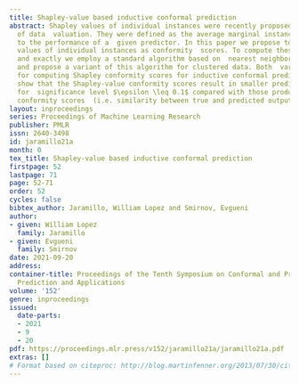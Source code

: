 ```yaml
---
title: Shapley-value based inductive conformal prediction
abstract: Shapley values of individual instances were recently proposed for the problem
  of data  valuation. They were defined as the average marginal instance contributions
  to the performance of a  given predictor. In this paper we propose to use Shapley
  values of individual instances as conformity  scores. To compute these values efficiently
  and exactly we employ a standard algorithm based on  nearest neighbor classification
  and propose a variant of this algorithm for clustered data. Both  variants are used
  for computing Shapley conformity scores for inductive conformal predictors. The  experiments
  show that the Shapley-value conformity scores result in smaller prediction sets
  for  significance level $\epsilon \leq 0.1$ compared with those produced by standard
  conformity scores  (i.e. similarity between true and predicted output values).
layout: inproceedings
series: Proceedings of Machine Learning Research
publisher: PMLR
issn: 2640-3498
id: jaramillo21a
month: 0
tex_title: Shapley-value based inductive conformal prediction
firstpage: 52
lastpage: 71
page: 52-71
order: 52
cycles: false
bibtex_author: Jaramillo, William Lopez and Smirnov, Evgueni
author:
- given: William Lopez
  family: Jaramillo
- given: Evgueni
  family: Smirnov
date: 2021-09-20
address:
container-title: Proceedings of the Tenth Symposium on Conformal and Probabilistic
  Prediction and Applications
volume: '152'
genre: inproceedings
issued:
  date-parts:
  - 2021
  - 9
  - 20
pdf: https://proceedings.mlr.press/v152/jaramillo21a/jaramillo21a.pdf
extras: []
# Format based on citeproc: http://blog.martinfenner.org/2013/07/30/citeproc-yaml-for-bibliographies/
---
```

